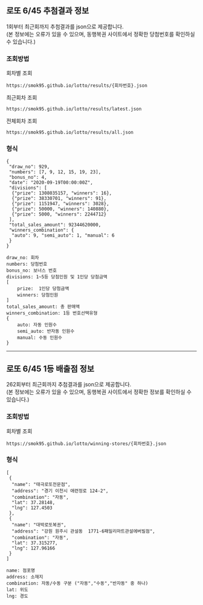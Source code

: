 ## 로또 6/45 추첨결과 정보
1회부터 최근회까지 추첨결과를 json으로 제공합니다.  
(본 정보에는 오류가 있을 수 있으며, 동행복권 사이트에서 정확한 당첨번호를 확인하실 수 있습니다.)

### 조회방법

회차별 조회
```
https://smok95.github.io/lotto/results/{회차번호}.json
```
최근회차 조회
```
https://smok95.github.io/lotto/results/latest.json
```
전체회차 조회
```
https://smok95.github.io/lotto/results/all.json
```

### 형식
```code
{
 "draw_no": 929,
 "numbers": [7, 9, 12, 15, 19, 23],
 "bonus_no": 4,
 "date": "2020-09-19T00:00:00Z",
 "divisions": [
  {"prize": 1308035157, "winners": 16},
  {"prize": 38330701, "winners": 91},
  {"prize": 1151947, "winners": 3028},
  {"prize": 50000, "winners": 140880},
  {"prize": 5000, "winners": 2244712}
 ],
 "total_sales_amount": 92344620000,
 "winners_combination": {
  "auto": 9, "semi_auto": 1, "manual": 6
 }
}
```
```
draw_no: 회차
numbers: 당첨번호
bonus_no: 보너스 번호
divisions: 1~5등 당첨인원 및 1인당 당첨금액
[
    prize:  1인당 당첨금액
    winners: 당첨인원
]
total_sales_amount: 총 판매액
winners_combination: 1등 번호선택유형
{
    auto: 자동 인원수
    semi_auto: 반자동 인원수
    manual: 수동 인원수
}
```



---



## 로또 6/45 1등 배출점 정보
262회부터 최근회까지 추첨결과를 json으로 제공합니다.  
(본 정보에는 오류가 있을 수 있으며, 동행복권 사이트에서 정확한 정보를 확인하실 수 있습니다.)

### 조회방법

회차별 조회
```
https://smok95.github.io/lotto/winning-stores/{회차번호}.json
```

### 형식
```code
[
 {
  "name": "태극로또전문점",
  "address": "경기 이천시 애련정로 124-2",
  "combination": "자동",
  "lat": 37.28148,
  "lng": 127.4503
 },
 {
  "name": "대박로또복권",
  "address": "강원 원주시 관설동  1771-6패밀리마트관설에버빌점",
  "combination": "자동",
  "lat": 37.315277,
  "lng": 127.96166
 }
]
```
```
name: 점포명
address: 소재지
combination: 자동/수동 구분 ("자동","수동","반자동" 중 하나)
lat: 위도
lng: 경도
```